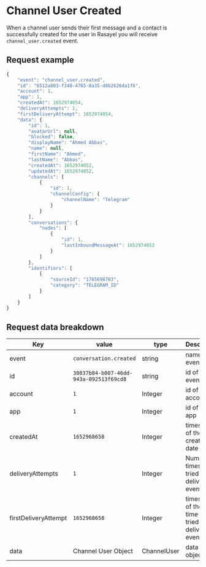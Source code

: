 # Channel User Created

When a channel user sends their first message and a contact is successfully created for the user in Rasayel you will receive  `channel_user.created` event.

## Request example

```js
{
    "event": "channel_user.created",
    "id": "6512a803-f348-4765-8a35-d8b2626da1f6",
    "account": 1,
    "app": 1,
    "createdAt": 1652974054,
    "deliveryAttempts": 1,
    "firstDeliveryAttempt": 1652974054,
    "data": {
        "id": 1,
        "avatarUrl": null,
        "blocked": false,
        "displayName": "Ahmed Abbas",
        "name": null,
        "firstName": "Ahmed",
        "lastName": "Abbas",
        "createdAt": 1652974052,
        "updatedAt": 1652974052,
        "channels": [
            {
                "id": 1,
                "channelConfig": {
                    "channelName": "Telegram"
                }
            }
        ],
        "conversations": {
            "nodes": [
                {
                    "id": 1,
                    "lastInboundMessageAt": 1652974052
                }
            ]
        },
        "identifiers": [
            {
                "sourceId": "1765698763",
                "category": "TELEGRAM_ID"
            }
        ]
    }
}
```

## Request data breakdown

| Key                    | value                                | type         | Description                                               |
|------------------------|--------------------------------------|--------------|-----------------------------------------------------------|
| event                  | `conversation.created`                  | string       | name of the event                                         |
| id                     | `30837b84-b007-46dd-943a-092513f69cd8` | string       | id of the event                                           |
| account                | `1`                                    | Integer      | id of the account                                         |
| app                    | `1`                                   | Integer      | id of the app                                             |
| createdAt             | `1652968658`                           | Integer      | timestamp of the creation date                            |
| deliveryAttempts      | `1`                                    | Integer      | Number of times we tried to deliver the event             |
| firstDeliveryAttempt | `1652968658`                           | Integer      | timestamp of the first time we tried to deliver the event |
| data                   | Channel User Object                  | ChannelUser | data of the object                                        |
